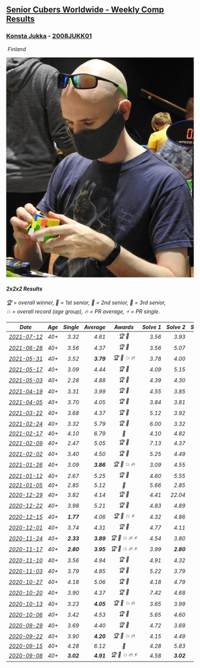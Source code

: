 <style>table {white-space: nowrap;}</style>
<link rel="stylesheet" type="text/css" href="/scw-comp/css/flags.css" />

## [Senior Cubers Worldwide - Weekly Comp Results](/scw-comp/results/)
### [Konsta Jukka](README.md) - [2008JUKK01](https://www.worldcubeassociation.org/persons/2008JUKK01?event=222)

<i class="flag flag-FI" />&nbsp;Finland

![Konsta Jukka](1598884731.jpg)

#### 2x2x2 Results

<span style="white-space: nowrap;">🏆 = overall winner</span>, <span style="white-space: nowrap;">🥇 = 1st senior</span>, <span style="white-space: nowrap;">🥈 = 2nd senior</span>, <span style="white-space: nowrap;">🥉 = 3rd senior</span>, <span style="white-space: nowrap;">💥 = overall record (age group)</span>, <span style="white-space: nowrap;">🔥 = PR average</span>, <span style="white-space: nowrap;">⚡ = PR single</span>.

| Date | Age | Single | Average | Awards | Solve 1 | Solve 2 | Solve 3 | Solve 4 | Solve 5 | Video |
| :--: | :--: | --: | --: | :--: | --: | --: | --: | --: | --: | :-- |
| [2021-07-12](../../results/2021-07-12/222.md) | 40+ | 3.32 | 4.61 | 🏆 🥇 | 3.56 | 3.93 | 3.32 | 6.75 | 6.35 | [Desktop](https://www.facebook.com/events/511699716713156/permalink/519754122574382) / [Mobile](https://m.facebook.com/events/511699716713156?view=permalink&id=519754122574382) |
| [2021-06-28](../../results/2021-06-28/222.md) | 40+ | 3.56 | 4.37 | 🏆 🥇 | 3.56 | 5.07 | 3.79 | 4.64 | 4.69 | [Desktop](https://www.facebook.com/events/849999075950147/permalink/860518028231585) / [Mobile](https://m.facebook.com/events/849999075950147?view=permalink&id=860518028231585) |
| [2021-05-31](../../results/2021-05-31/222.md) | 40+ | 3.52 | **3.79** | 🏆 🥇 💥 🔥 | 3.78 | 4.00 | 3.52 | 4.59 | 3.59 | [Desktop](https://www.facebook.com/events/477312563557358/permalink/485230306098917) / [Mobile](https://m.facebook.com/events/477312563557358?view=permalink&id=485230306098917) |
| [2021-05-17](../../results/2021-05-17/222.md) | 40+ | 3.09 | 4.44 | 🏆 🥇 | 4.09 | 5.15 | 5.46 | 3.09 | 4.09 | [Desktop](https://www.facebook.com/events/294093895691078/permalink/302885228145278) / [Mobile](https://m.facebook.com/events/294093895691078?view=permalink&id=302885228145278) |
| [2021-05-03](../../results/2021-05-03/222.md) | 40+ | 2.28 | 4.88 | 🏆 🥇 | 4.39 | 4.30 | 11.50 | 2.28 | 5.94 | [Desktop](https://www.facebook.com/events/2542204919406396/permalink/2551157228511165) / [Mobile](https://m.facebook.com/events/2542204919406396?view=permalink&id=2551157228511165) |
| [2021-04-19](../../results/2021-04-19/222.md) | 40+ | 3.31 | 3.99 | 🏆 🥇 | 4.55 | 3.85 | 3.31 | 3.74 | 4.39 | [Desktop](https://www.facebook.com/events/195346665532379/permalink/201984434868602) / [Mobile](https://m.facebook.com/events/195346665532379?view=permalink&id=201984434868602) |
| [2021-04-05](../../results/2021-04-05/222.md) | 40+ | 3.70 | 4.05 | 🏆 🥇 | 3.84 | 3.81 | 4.57 | 4.50 | 3.70 | [Desktop](https://www.facebook.com/events/486157032419819/permalink/493491028353086) / [Mobile](https://m.facebook.com/events/486157032419819?view=permalink&id=493491028353086) |
| [2021-03-22](../../results/2021-03-22/222.md) | 40+ | 3.68 | 4.37 | 🏆 🥇 | 5.12 | 3.92 | 6.16 | 4.06 | 3.68 | [Desktop](https://www.facebook.com/events/802754890451423/permalink/810462349680677) / [Mobile](https://m.facebook.com/events/802754890451423?view=permalink&id=810462349680677) |
| [2021-02-24](../../results/2021-02-24/222.md) | 40+ | 3.32 | 5.79 | 🏆 🥇 | 6.00 | 3.32 | 5.59 | 5.78 | 8.63 | [Desktop](https://www.facebook.com/events/264199631979561/permalink/272114027854788) / [Mobile](https://m.facebook.com/events/264199631979561?view=permalink&id=272114027854788) |
| [2021-02-17](../../results/2021-02-17/222.md) | 40+ | 4.10 | 6.79 | 🥈 | 4.10 | 4.82 | 7.97 | 7.59 | 10.15 | [Desktop](https://www.facebook.com/events/2846210318979915/permalink/2850447045222909) / [Mobile](https://m.facebook.com/events/2846210318979915?view=permalink&id=2850447045222909) |
| [2021-02-09](../../results/2021-02-09/222.md) | 40+ | 2.47 | 5.05 | 🏆 🥇 | 7.13 | 4.37 | 9.39 | 3.66 | 2.47 | [Desktop](https://www.facebook.com/events/749806039307047/permalink/753823152238669) / [Mobile](https://m.facebook.com/events/749806039307047?view=permalink&id=753823152238669) |
| [2021-02-02](../../results/2021-02-02/222.md) | 40+ | 3.40 | 4.50 | 🏆 🥇 | 5.25 | 4.49 | 11.38 | 3.75 | 3.40 | [Desktop](https://www.facebook.com/events/176364004262939/permalink/180425250523481) / [Mobile](https://m.facebook.com/events/176364004262939?view=permalink&id=180425250523481) |
| [2021-01-26](../../results/2021-01-26/222.md) | 40+ | 3.09 | **3.86** | 🏆 🥇 💥 🔥 | 3.09 | 4.55 | 3.71 | 4.04 | 3.83 | [Desktop](https://www.facebook.com/events/415506712992555/permalink/418938782649348) / [Mobile](https://m.facebook.com/events/415506712992555?view=permalink&id=418938782649348) |
| [2021-01-12](../../results/2021-01-12/222.md) | 40+ | 2.67 | 5.25 | 🏆 🥇 | 4.60 | 5.55 | 7.90 | 2.67 | 5.59 | [Desktop](https://www.facebook.com/events/154842819532367/permalink/157785015904814) / [Mobile](https://m.facebook.com/events/154842819532367?view=permalink&id=157785015904814) |
| [2021-01-05](../../results/2021-01-05/222.md) | 40+ | 2.85 | 5.12 | 🥇 | 5.66 | 2.85 | 8.22 | 5.13 | 4.56 | [Desktop](https://www.facebook.com/events/237822631087555/permalink/242278007308684) / [Mobile](https://m.facebook.com/events/237822631087555?view=permalink&id=242278007308684) |
| [2020-12-29](../../results/2020-12-29/222.md) | 40+ | 3.82 | 4.14 | 🏆 🥇 | 4.41 | 22.04 | 3.82 | 4.05 | 3.97 | [Desktop](https://www.facebook.com/events/807437066779451/permalink/811397259716765) / [Mobile](https://m.facebook.com/events/807437066779451?view=permalink&id=811397259716765) |
| [2020-12-22](../../results/2020-12-22/222.md) | 40+ | 3.98 | 5.21 | 🏆 🥇 | 4.83 | 4.89 | 3.98 | 5.92 | 5.96 | [Desktop](https://www.facebook.com/events/758481858355136/permalink/762453947957927) / [Mobile](https://m.facebook.com/events/758481858355136?view=permalink&id=762453947957927) |
| [2020-12-15](../../results/2020-12-15/222.md) | 40+ | **1.77** | 4.06 | 🏆 🥇 💥 ⚡ | 4.32 | 4.86 | **1.77** | 4.44 | 3.43 | [Desktop](https://www.facebook.com/events/804969103386330/permalink/808556873027553) / [Mobile](https://m.facebook.com/events/804969103386330?view=permalink&id=808556873027553) |
| [2020-12-01](../../results/2020-12-01/222.md) | 40+ | 3.74 | 4.31 | 🏆 🥇 | 4.77 | 4.11 | 4.04 | 4.97 | 3.74 | [Desktop](https://www.facebook.com/events/456949201957439/permalink/461685664817126) / [Mobile](https://m.facebook.com/events/456949201957439?view=permalink&id=461685664817126) |
| [2020-11-24](../../results/2020-11-24/222.md) | 40+ | **2.33** | **3.89** | 🏆 🥇 💥 🔥 ⚡ | 4.54 | 3.80 | **2.33** | 3.99 | 3.87 | [Desktop](https://www.facebook.com/events/418254925863499/permalink/422877398734585) / [Mobile](https://m.facebook.com/events/418254925863499?view=permalink&id=422877398734585) |
| [2020-11-17](../../results/2020-11-17/222.md) | 40+ | **2.80** | **3.95** | 🏆 🥇 💥 🔥 ⚡ | 3.99 | **2.80** | 3.18 | 4.67 | 4.95 | [Desktop](https://www.facebook.com/events/770207250227350/permalink/774783456436396) / [Mobile](https://m.facebook.com/events/770207250227350?view=permalink&id=774783456436396) |
| [2020-11-10](../../results/2020-11-10/222.md) | 40+ | 3.56 | 4.94 | 🏆 🥇 | 4.91 | 4.32 | 5.58 | 14.98 | 3.56 | [Desktop](https://www.facebook.com/events/355672432175632/permalink/360670721675803) / [Mobile](https://m.facebook.com/events/355672432175632?view=permalink&id=360670721675803) |
| [2020-11-03](../../results/2020-11-03/222.md) | 40+ | 3.79 | 4.85 | 🏆 🥇 | 5.22 | 3.79 | 5.18 | 4.65 | 4.71 | [Desktop](https://www.facebook.com/events/1239637256416110/permalink/1245109302535572) / [Mobile](https://m.facebook.com/events/1239637256416110?view=permalink&id=1245109302535572) |
| [2020-10-27](../../results/2020-10-27/222.md) | 40+ | 4.18 | 5.06 | 🏆 🥇 | 4.18 | 4.79 | 5.17 | 5.21 | 6.18 | [Desktop](https://www.facebook.com/events/814285582657691/permalink/818979362188313) / [Mobile](https://m.facebook.com/events/814285582657691?view=permalink&id=818979362188313) |
| [2020-10-20](../../results/2020-10-20/222.md) | 40+ | 3.90 | 4.37 | 🏆 🥇 | 7.42 | 4.68 | 3.90 | 4.34 | 4.08 | [Desktop](https://www.facebook.com/events/1017705805364611/permalink/1021626908305834) / [Mobile](https://m.facebook.com/events/1017705805364611?view=permalink&id=1021626908305834) |
| [2020-10-13](../../results/2020-10-13/222.md) | 40+ | 3.23 | **4.05** | 🏆 🥇 💥 🔥 | 3.65 | 3.99 | 4.52 | 4.50 | 3.23 | [Desktop](https://www.facebook.com/events/2855876438029747/permalink/2860691407548250) / [Mobile](https://m.facebook.com/events/2855876438029747?view=permalink&id=2860691407548250) |
| [2020-10-06](../../results/2020-10-06/222.md) | 40+ | 3.42 | 4.53 | 🏆 🥇 | 5.65 | 4.60 | 5.57 | 3.42 | 3.42 | [Desktop](https://www.facebook.com/events/2645965315652815/permalink/2649584791957534) / [Mobile](https://m.facebook.com/events/2645965315652815?view=permalink&id=2649584791957534) |
| [2020-09-29](../../results/2020-09-29/222.md) | 40+ | 3.69 | 4.40 | 🏆 🥇 | 4.72 | 3.69 | 4.57 | 4.31 | 4.33 | [Desktop](https://www.facebook.com/events/1202263490156156/permalink/1206036753112163) / [Mobile](https://m.facebook.com/events/1202263490156156?view=permalink&id=1206036753112163) |
| [2020-09-22](../../results/2020-09-22/222.md) | 40+ | 3.90 | **4.20** | 🏆 🥇 💥 🔥 | 4.15 | 4.49 | 3.90 | 3.97 | 4.91 | [Desktop](https://www.facebook.com/events/349197636276246/permalink/351967605999249) / [Mobile](https://m.facebook.com/events/349197636276246?view=permalink&id=351967605999249) |
| [2020-09-15](../../results/2020-09-15/222.md) | 40+ | 4.28 | 6.12 | 🥈 | 4.28 | 5.83 | 6.32 | 6.83 | 6.22 | [Desktop](https://www.facebook.com/events/3404368289613252/permalink/3422574694459278) / [Mobile](https://m.facebook.com/events/3404368289613252?view=permalink&id=3422574694459278) |
| [2020-09-08](../../results/2020-09-08/222.md) | 40+ | **3.02** | **4.91** | 🏆 🥇 💥 🔥 ⚡ | 4.58 | **3.02** | 5.82 | 4.80 | 5.34 | [Desktop](https://www.facebook.com/events/660661614881054/permalink/663650014582214) / [Mobile](https://m.facebook.com/events/660661614881054?view=permalink&id=663650014582214) |


<!-- Global site tag (gtag.js) - Google Analytics -->
<script async src="https://www.googletagmanager.com/gtag/js?id=UA-86348435-3"></script>
<script>window.dataLayer = window.dataLayer || []; function gtag() {dataLayer.push(arguments);} gtag('js', new Date()); gtag('config', 'UA-86348435-3');</script>

